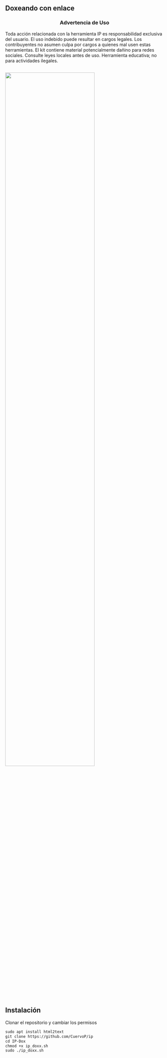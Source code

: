 ## Doxeando con enlace

<h3><p align="center">Advertencia de Uso</p></h3>

Toda acción relacionada con la herramienta IP es responsabilidad exclusiva del usuario. El uso indebido puede resultar en cargos legales. Los contribuyentes no asumen culpa por cargos a quienes mal usen estas herramientas. El kit contiene material potencialmente dañino para redes sociales. Consulte leyes locales antes de uso. Herramienta educativa; no para actividades ilegales.



##

<p align="left">
	<img src="https://osint.com.ar/wp-content/uploads/2023/02/20230225_090202-1.gif" width="75%" height="75%" align="">
</p>

## Instalación

Clonar el repositorio y cambiar los permisos

```markdown
sudo apt install html2text
git clone https://github.com/CuervoP/ip
cd IP-Dox
chmod +x ip_doxx.sh
sudo ./ip_doxx.sh
```
